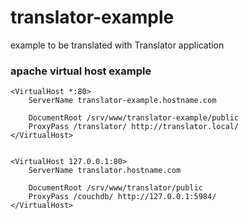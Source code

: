 translator-example
==================

example to be translated with Translator application

### apache virtual host example ###

    <VirtualHost *:80>
        ServerName translator-example.hostname.com

        DocumentRoot /srv/www/translator-example/public
        ProxyPass /translator/ http://translator.local/
    </VirtualHost>


    <VirtualHost 127.0.0.1:80>
        ServerName translator.hostname.com

        DocumentRoot /srv/www/translator/public
        ProxyPass /couchdb/ http://127.0.0.1:5984/
    </VirtualHost>

